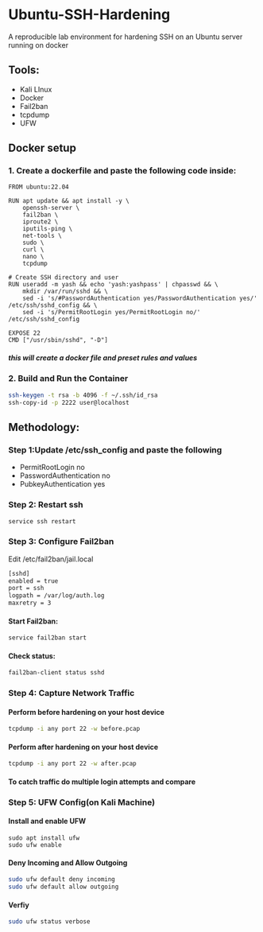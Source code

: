 # Ubuntu-SSH-Hardening
A reproducible lab environment for hardening SSH on an Ubuntu server running on docker 

## Tools:
 - Kali LInux
 - Docker
 - Fail2ban
 - tcpdump
 - UFW
## Docker setup
### 1. Create a dockerfile and paste the following code inside:
```
FROM ubuntu:22.04

RUN apt update && apt install -y \
    openssh-server \
    fail2ban \
    iproute2 \
    iputils-ping \
    net-tools \
    sudo \
    curl \
    nano \
    tcpdump

# Create SSH directory and user
RUN useradd -m yash && echo 'yash:yashpass' | chpasswd && \
    mkdir /var/run/sshd && \
    sed -i 's/#PasswordAuthentication yes/PasswordAuthentication yes/' /etc/ssh/sshd_config && \
    sed -i 's/PermitRootLogin yes/PermitRootLogin no/' /etc/ssh/sshd_config

EXPOSE 22
CMD ["/usr/sbin/sshd", "-D"]
```
##### this will create a docker file and preset rules and values
### 2. Build and Run the Container
```bash
ssh-keygen -t rsa -b 4096 -f ~/.ssh/id_rsa
ssh-copy-id -p 2222 user@localhost
```
## Methodology:
### Step 1:Update /etc/ssh_config and paste the following  
 - PermitRootLogin no
 - PasswordAuthentication no
 - PubkeyAuthentication yes

### Step 2: Restart ssh
```bash
service ssh restart
```
### Step 3: Configure Fail2ban
Edit /etc/fail2ban/jail.local
```bash
[sshd]
enabled = true
port = ssh
logpath = /var/log/auth.log
maxretry = 3
```
  #### Start Fail2ban:
   ```bash
   service fail2ban start
   ```
  #### Check status:
   ```bash
   fail2ban-client status sshd
   ```
### Step 4: Capture Network Traffic
#### Perform before hardening on your host device    
```bash
tcpdump -i any port 22 -w before.pcap
```
#### Perform after hardening on your host device 
```bash
tcpdump -i any port 22 -w after.pcap
```
#### To catch traffic do multiple login attempts and compare

### Step 5: UFW Config(on Kali Machine)
 #### Install and enable UFW  
 ```bashh
 sudo apt install ufw
 sudo ufw enable
 ```
 #### Deny Incoming and Allow Outgoing
 ```bash
 sudo ufw default deny incoming
 sudo ufw default allow outgoing
 ``` 
 #### Verfiy
 ```bash
 sudo ufw status verbose
 ```
